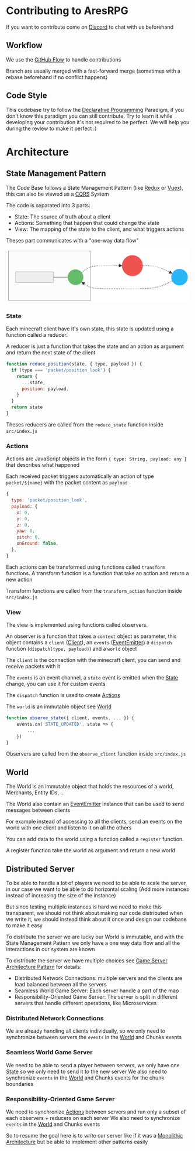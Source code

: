 # Contributing to AresRPG

If you want to contribute come on [Discord](https://discord.gg/gaqrFT5) to chat with us beforehand

## Workflow

We use the [GitHub Flow](https://guides.github.com/introduction/flow/) to handle contributions

Branch are usually merged with a fast-forward merge (sometimes with a rebase beforehand if no conflict happens)

## Code Style

This codebase try to follow the [Declarative Programming](https://en.wikipedia.org/wiki/Declarative_programming) Paradigm,
if you don't know this paradigm you can still contribute. Try to learn it while developing your contribution it's not required
to be perfect. We will help you during the review to make it perfect :)

# Architecture

## State Management Pattern

The Code Base follows a State Management Pattern (like [Redux](https://redux.js.org/introduction/core-concepts) or [Vuex](https://vuex.vuejs.org/#what-is-a-state-management-pattern)), this can also be viewed as a [CQRS](https://en.wikipedia.org/wiki/Command%E2%80%93query_separation#Command_query_responsibility_segregation) System

The code is separated into 3 parts:

- State: The source of truth about a client
- Actions: Something that happen that could change the state
- View: The mapping of the state to the client, and what triggers actions

Theses part communicates with a "one-way data flow"

![Flow](media/flow.svg)

### State

Each minecraft client have it's own state, this state is updated using a function called a reducer.

A reducer is just a function that takes the state and an action as argument and return the next state of the client

```js
function reduce_position(state, { type, payload }) {
  if (type === 'packet/position_look') {
    return {
      ...state,
      position: payload,
    }
  }
  return state
}
```

Theses reducers are called from the `reduce_state` function inside `src/index.js`

### Actions

Actions are JavaScript objects in the form `{ type: String, payload: any }` that describes what happened

Each received packet triggers automatically an action of type `packet/${name}` with the packet content
as `payload`

```js
{
  type: 'packet/position_look',
  payload: {
    x: 0,
    y: 0,
    z: 0,
    yaw: 0,
    pitch: 0,
    onGround: false,
  },
}
```

Each actions can be transformed using functions called `transform` functions. A transform function is a function that take
an action and return a new action

Transform functions are called from the `transform_action` function inside `src/index.js`

### View

The view is implemented using functions called observers.

An observer is a function that takes a `context` object as parameter, this object contains a `client` ([Client](https://github.com/PrismarineJS/node-minecraft-protocol/blob/master/docs/API.md#mcclientisserverversioncustompackets)), an `events` ([EventEmitter](https://nodejs.org/api/events.html#events_class_eventemitter)) a `dispatch` function (`dispatch(type, payload)`) and a `world` object

The `client` is the connection with the minecraft client, you can send and receive packets with it

The `events` is an event channel, a `state` event is emitted when the [State](#State) change, you can use it for custom events

The `dispatch` function is used to create [Actions](#Actions)

The `world` is an immutable object see [World](#World)

```js
function observe_state({ client, events, ... }) {
	events.on('STATE_UPDATED', state => {
		...
	})
}
```

Observers are called from the `observe_client` function inside `src/index.js`

## World

The World is an immutable object that holds the resources of a world, Merchants, Entity IDs, ...

The World also contain an [EventEmitter](https://nodejs.org/api/events.html#events_class_eventemitter) instance
that can be used to send messages between clients

For example instead of accessing to all the clients, send an events on the world with one client and
listen to it on all the others

You can add data to the world using a function called a `register` function.

A register function take the world as argument and return a new world

## Distributed Server

To be able to handle a lot of players we need to be able to scale the server, in our case we want to be able to do horizontal scaling (Add more instances instead of increasing the size of the instance)

But since testing multiple instances is hard we need to make this transparent, we should not think about making our code distributed when we write it, we should instead think about it once and design our codebase to make it easy

To distribute the server we are lucky our World is immutable, and with the State Management Pattern we only have a one way data flow and all the interactions in our system are known

To distribute the server we have multiple choices see [Game Server Architecture Pattern](https://gameserverarchitecture.com/game-server-architecture-patterns/) for details:

- Distributed Network Connections: multiple servers and the clients are load balanced between all the servers
- Seamless World Game Server: Each server handle a part of the map
- Responsibility-Oriented Game Server: The server is split in different servers that handle different operations, like Microservices

### Distributed Network Connections

We are already handling all clients individually, so we only need to synchronize between servers the `events` in the [World](#World) and Chunks events

### Seamless World Game Server

We need to be able to send a player between servers, we only have one [State](#State) so we only need to send it to the new server
We also need to synchronize `events` in the [World](#World) and Chunks events for the chunk boundaries

### Responsibility-Oriented Game Server

We need to synchronize [Actions](#Actions) between servers and run only a subset of each observers + reducers on each server
We also need to synchronize `events` in the [World](#World) and Chunks events

So to resume the goal here is to write our server like if it was a [Monolithic Architecture](https://gameserverarchitecture.com/2015/10/pattern-monolithic-architecture/) but be able to implement other patterns easily
